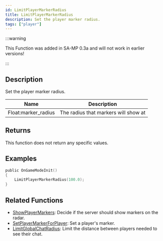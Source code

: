 ```yaml
---
id: LimitPlayerMarkerRadius
title: LimitPlayerMarkerRadius
description: Set the player marker radius.
tags: ["player"]
---
```


:::warning

This Function was added in SA-MP 0.3a and will not work in earlier versions!

:::

## Description

Set the player marker radius.

| Name                | Description                          |
| ------------------- | ------------------------------------ |
| Float:marker_radius | The radius that markers will show at |

## Returns

This function does not return any specific values.

## Examples

```c
public OnGameModeInit()
{
    LimitPlayerMarkerRadius(100.0);
}
```

## Related Functions

- [ShowPlayerMarkers](ShowPlayerMarkers): Decide if the server should show markers on the radar.
- [SetPlayerMarkerForPlayer](SetPlayerMarkerForPlayer): Set a player's marker.
- [LimitGlobalChatRadius](LimitGlobalChatRadius): Limit the distance between players needed to see their chat.
